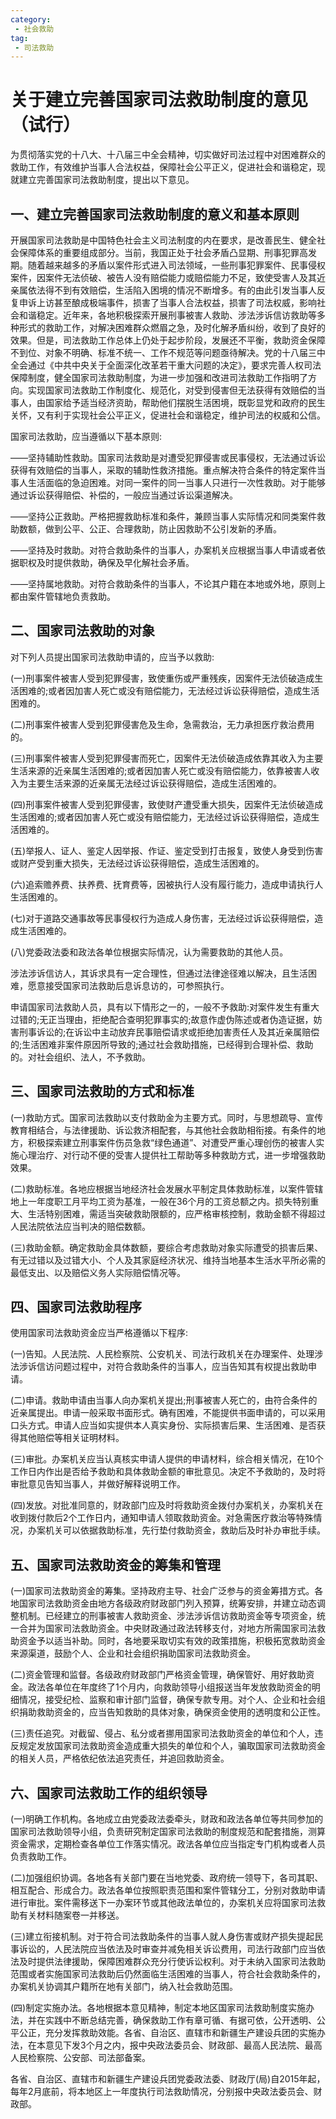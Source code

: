 ```yaml
---
category: 
 - 社会救助
tag:
 - 司法救助
---
```


# 关于建立完善国家司法救助制度的意见（试行）

为贯彻落实党的十八大、十八届三中全会精神，切实做好司法过程中对困难群众的救助工作，有效维护当事人合法权益，保障社会公平正义，促进社会和谐稳定，现就建立完善国家司法救助制度，提出以下意见。

## 一、建立完善国家司法救助制度的意义和基本原则

开展国家司法救助是中国特色社会主义司法制度的内在要求，是改善民生、健全社会保障体系的重要组成部分。当前，我国正处于社会矛盾凸显期、刑事犯罪高发期。随着越来越多的矛盾以案件形式进入司法领域，一些刑事犯罪案件、民事侵权案件，因案件无法侦破、被告人没有赔偿能力或赔偿能力不足，致使受害人及其近亲属依法得不到有效赔偿，生活陷入困境的情况不断增多。有的由此引发当事人反复申诉上访甚至酿成极端事件，损害了当事人合法权益，损害了司法权威，影响社会和谐稳定。近年来，各地积极探索开展刑事被害人救助、涉法涉诉信访救助等多种形式的救助工作，对解决困难群众燃眉之急，及时化解矛盾纠纷，收到了良好的效果。但是，司法救助工作总体上仍处于起步阶段，发展还不平衡，救助资金保障不到位、对象不明确、标准不统一、工作不规范等问题亟待解决。党的十八届三中全会通过《中共中央关于全面深化改革若干重大问题的决定》，要求完善人权司法保障制度，健全国家司法救助制度，为进一步加强和改进司法救助工作指明了方向。实现国家司法救助工作制度化、规范化，对受到侵害但无法获得有效赔偿的当事人，由国家给予适当经济资助，帮助他们摆脱生活困境，既彰显党和政府的民生关怀，又有利于实现社会公平正义，促进社会和谐稳定，维护司法的权威和公信。

国家司法救助，应当遵循以下基本原则:

——坚持辅助性救助。国家司法救助是对遭受犯罪侵害或民事侵权，无法通过诉讼获得有效赔偿的当事人，采取的辅助性救济措施。重点解决符合条件的特定案件当事人生活面临的急迫困难。对同一案件的同一当事人只进行一次性救助。对于能够通过诉讼获得赔偿、补偿的，一般应当通过诉讼渠道解决。

——坚持公正救助。严格把握救助标准和条件，兼顾当事人实际情况和同类案件救助数额，做到公平、公正、合理救助，防止因救助不公引发新的矛盾。

——坚持及时救助。对符合救助条件的当事人，办案机关应根据当事人申请或者依据职权及时提供救助，确保及早化解社会矛盾。

——坚持属地救助。对符合救助条件的当事人，不论其户籍在本地或外地，原则上都由案件管辖地负责救助。

## 二、国家司法救助的对象

对下列人员提出国家司法救助申请的，应当予以救助:

(一)刑事案件被害人受到犯罪侵害，致使重伤或严重残疾，因案件无法侦破造成生活困难的;或者因加害人死亡或没有赔偿能力，无法经过诉讼获得赔偿，造成生活困难的。

(二)刑事案件被害人受到犯罪侵害危及生命，急需救治，无力承担医疗救治费用的。

(三)刑事案件被害人受到犯罪侵害而死亡，因案件无法侦破造成依靠其收入为主要生活来源的近亲属生活困难的;或者因加害人死亡或没有赔偿能力，依靠被害人收入为主要生活来源的近亲属无法经过诉讼获得赔偿，造成生活困难的。

(四)刑事案件被害人受到犯罪侵害，致使财产遭受重大损失，因案件无法侦破造成生活困难的;或者因加害人死亡或没有赔偿能力，无法经过诉讼获得赔偿，造成生活困难的。

(五)举报人、证人、鉴定人因举报、作证、鉴定受到打击报复，致使人身受到伤害或财产受到重大损失，无法经过诉讼获得赔偿，造成生活困难的。

(六)追索赡养费、扶养费、抚育费等，因被执行人没有履行能力，造成申请执行人生活困难的。

(七)对于道路交通事故等民事侵权行为造成人身伤害，无法经过诉讼获得赔偿，造成生活困难的。

(八)党委政法委和政法各单位根据实际情况，认为需要救助的其他人员。

涉法涉诉信访人，其诉求具有一定合理性，但通过法律途径难以解决，且生活困难，愿意接受国家司法救助后息诉息访的，可参照执行。

申请国家司法救助人员，具有以下情形之一的，一般不予救助:对案件发生有重大过错的;无正当理由，拒绝配合查明犯罪事实的;故意作虚伪陈述或者伪造证据，妨害刑事诉讼的;在诉讼中主动放弃民事赔偿请求或拒绝加害责任人及其近亲属赔偿的;生活困难非案件原因所导致的;通过社会救助措施，已经得到合理补偿、救助的。对社会组织、法人，不予救助。

## 三、国家司法救助的方式和标准

(一)救助方式。国家司法救助以支付救助金为主要方式。同时，与思想疏导、宣传教育相结合，与法律援助、诉讼救济相配套，与其他社会救助相衔接。有条件的地方，积极探索建立刑事案件伤员急救“绿色通道”、对遭受严重心理创伤的被害人实施心理治疗、对行动不便的受害人提供社工帮助等多种救助方式，进一步增强救助效果。

(二)救助标准。各地应根据当地经济社会发展水平制定具体救助标准，以案件管辖地上一年度职工月平均工资为基准，一般在36个月的工资总额之内。损失特别重大、生活特别困难，需适当突破救助限额的，应严格审核控制，救助金额不得超过人民法院依法应当判决的赔偿数额。

(三)救助金额。确定救助金具体数额，要综合考虑救助对象实际遭受的损害后果、有无过错以及过错大小、个人及其家庭经济状况、维持当地基本生活水平所必需的最低支出、以及赔偿义务人实际赔偿情况等。

## 四、国家司法救助程序

使用国家司法救助资金应当严格遵循以下程序:

(一)告知。人民法院、人民检察院、公安机关、司法行政机关在办理案件、处理涉法涉诉信访问题过程中，对符合救助条件的当事人，应当告知其有权提出救助申请。

(二)申请。救助申请由当事人向办案机关提出;刑事被害人死亡的，由符合条件的近亲属提出。申请一般采取书面形式。确有困难，不能提供书面申请的，可以采用口头方式。申请人应当如实提供本人真实身份、实际损害后果、生活困难、是否获得其他赔偿等相关证明材料。

(三)审批。办案机关应当认真核实申请人提供的申请材料，综合相关情况，在10个工作日内作出是否给予救助和具体救助金额的审批意见。决定不予救助的，及时将审批意见告知当事人，并做好解释说明工作。

(四)发放。对批准同意的，财政部门应及时将救助资金拨付办案机关，办案机关在收到拨付款后2个工作日内，通知申请人领取救助资金。对急需医疗救治等特殊情况，办案机关可以依据救助标准，先行垫付救助资金，救助后及时补办审批手续。

## 五、国家司法救助资金的筹集和管理

(一)国家司法救助资金的筹集。坚持政府主导、社会广泛参与的资金筹措方式。各地国家司法救助资金由地方各级政府财政部门列入预算，统筹安排，并建立动态调整机制。已经建立的刑事被害人救助资金、涉法涉诉信访救助资金等专项资金，统一合并为国家司法救助资金。中央财政通过政法转移支付，对地方所需国家司法救助资金予以适当补助。同时，各地要采取切实有效的政策措施，积极拓宽救助资金来源渠道，鼓励个人、企业和社会组织捐助国家司法救助资金。

(二)资金管理和监督。各级政府财政部门严格资金管理，确保管好、用好救助资金。政法各单位在年度终了1个月内，向救助领导小组报送当年发放救助资金的明细情况，接受纪检、监察和审计部门监督，确保专款专用。对个人、企业和社会组织捐助救助资金的，应当告知救助的具体对象，确保资金使用的透明度和公正性。

(三)责任追究。对截留、侵占、私分或者挪用国家司法救助资金的单位和个人，违反规定发放国家司法救助资金造成重大损失的单位和个人，骗取国家司法救助资金的相关人员，严格依纪依法追究责任，并追回救助资金。

## 六、国家司法救助工作的组织领导

(一)明确工作机构。各地成立由党委政法委牵头，财政和政法各单位等共同参加的国家司法救助领导小组，负责研究制定国家司法救助的制度规范和配套措施，测算资金需求，定期检查各单位工作落实情况。政法各单位应当指定专门机构或者人员负责救助工作。

(二)加强组织协调。各地各有关部门要在当地党委、政府统一领导下，各司其职、相互配合、形成合力。政法各单位按照职责范围和案件管辖分工，分别对救助申请进行审批。案件需移送下一办案环节或其他政法单位的，办案机关应将国家司法救助有关材料随案卷一并移送。

(三)建立衔接机制。对于符合司法救助条件的当事人就人身伤害或财产损失提起民事诉讼的，人民法院应当依法及时审查并减免相关诉讼费用，司法行政部门应当依法及时提供法律援助，保障困难群众充分行使诉讼权利。对于未纳入国家司法救助范围或者实施国家司法救助后仍然面临生活困难的当事人，符合社会救助条件的，办案机关协调其户籍所在地有关部门，纳入社会救助范围。

(四)制定实施办法。各地根据本意见精神，制定本地区国家司法救助制度实施办法，并在实践中不断总结完善，确保救助工作有章可循、有据可依，公开透明、公平公正，充分发挥救助效能。各省、自治区、直辖市和新疆生产建设兵团的实施办法，在本意见下发3个月之内，报中央政法委员会、财政部、最高人民法院、最高人民检察院、公安部、司法部备案。

各省、自治区、直辖市和新疆生产建设兵团党委政法委、财政厅(局)自2015年起，每年2月底前，将本地区上一年度执行司法救助情况，分别报中央政法委员会、财政部。